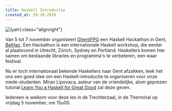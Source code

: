 ```yaml
---
title: Haskell Introductie
created_at: 29-10-2010
---
```


![lyah](https://zeus.ugent.be/wp-content/uploads/2010/10/lyah-212x300.png){:class="alignright"}

Van 5 tot 7 november organiseert [GhentFPG](https://www.haskell.org/haskellwiki/Ghent_Functional_Programming_Group) een Haskell Hackathon in Gent, [BelHac](https://www.haskell.org/haskellwiki/Ghent_Functional_Programming_Group/BelHac). Een Hackathon is een internationale Haskell workshop, die eerder al plaatsvond in Utrecht, Zürich, Sydney en Portland. Haskellers komen hier samen om bestaande libraries en programma's te verbeteren, een waar festival.

Nu er toch internationaal bekende Haskellers naar Gent afzakken, leek het ons een goed idee om een Haskell-introductie te organiseren voor onze mede-studenten. Miran Lipovaca, auteur van de vriendelijke, alom geprezen tutorial [Learn You a Haskell for Great Good](https://learnyouahaskell.com/) zal deze geven.

Iedereen is welkom voor deze les in de Trechterzaal, in de Therminal op vrijdag 5 november, om 15u00.
